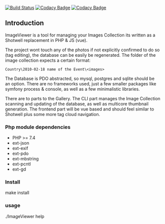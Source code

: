 
[![Build Status](https://travis-ci.org/xuedi/ImageViewer.svg?branch=master)](https://travis-ci.org/xuedi/ImageViewer)
[![Codacy Badge](https://api.codacy.com/project/badge/Grade/4c69fa9f292244a4a9bcda202200f16f)](https://www.codacy.com/manual/xuedi/ImageViewer?utm_source=github.com&amp;utm_medium=referral&amp;utm_content=xuedi/ImageViewer&amp;utm_campaign=Badge_Grade)
[![Codacy Badge](https://api.codacy.com/project/badge/Coverage/4c69fa9f292244a4a9bcda202200f16f)](https://www.codacy.com/manual/xuedi/ImageViewer?utm_source=github.com&utm_medium=referral&utm_content=xuedi/ImageViewer&utm_campaign=Badge_Coverage)

## Introduction
ImageViewer is a tool for managing your Images Collection its written
as a Shotwell replacement in PHP & JS (vue).

The project wont touch any of the photos if not explicitly confirmed
to do so (tag editing), the database can be easily be regenerated.
The folder of the image collection expects a certain format:

`Country\2010-02-18 name of the Event\<images>`

The Database is PDO abstracted, so mysql, postgres and sqlite should
be an option. There are no frameworks used, just a few smaller packages
like symfony process & console, as well as a few minimalistic libraries.

There are to parts to the Gallery. The CLI part manages the Image Collection
scanning and updating of the database, as well as multicore thumbnail
generation. The frontend part will be vue based and should feel similar
to Shotwell plus some more tag cloud navigation. 

### Php module dependencies
 - PHP >= 7.4
 - ext-json
 - ext-exif
 - ext-pdo
 - ext-mbstring
 - ext-pcntl
 - ext-gd

### Install
make install

### usage
./ImageViewer help